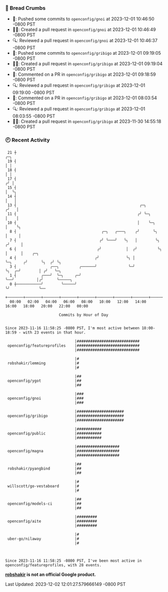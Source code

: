 ### 🍞 Bread Crumbs

 * 🚢: Pushed some commits to `openconfig/gnoi` at 2023-12-01 10:46:50 -0800 PST
 * ✍🏼: Created a pull request in `openconfig/gnoi` at 2023-12-01 10:46:49 -0800 PST
 * 🔍: Reviewed a pull request in  `openconfig/gnoi` at 2023-12-01 10:46:37 -0800 PST
 * 🚢: Pushed some commits to `openconfig/gribigo` at 2023-12-01 09:19:05 -0800 PST
 * ✍🏼: Created a pull request in `openconfig/gribigo` at 2023-12-01 09:19:04 -0800 PST
 * 💬: Commented on a PR in  `openconfig/gribigo` at 2023-12-01 09:18:59 -0800 PST
 * 🔍: Reviewed a pull request in  `openconfig/gribigo` at 2023-12-01 09:19:00 -0800 PST
 * 💬: Commented on a PR in  `openconfig/gribigo` at 2023-12-01 08:03:54 -0800 PST
 * 🔍: Reviewed a pull request in  `openconfig/gribigo` at 2023-12-01 08:03:55 -0800 PST
 * ✍🏼: Created a pull request in `openconfig/gribigo` at 2023-11-30 14:55:18 -0800 PST

### 🕘 Recent Activity
```
 21 ┼                                                                            ╭─╮
 19 ┤                                                                            │ │
 18 ┤                                                                            │ │
 17 ┤                                                                           ╭╯ │
 15 ┤                                                                           │  ╰╮
 14 ┤                                                                           │   │
 13 ┤                                                       ╭─╮                ╭╯   │
 11 ┤                                                      ╭╯ ╰─╮              │    │
 10 ┤                                                      │    ╰─╮            │    ╰╮
  8 ┤                                      ╭─╮   ╭───╮    ╭╯      ╰╮           │     │
  7 ┤                                     ╭╯ ╰───╯   ╰╮   │        ╰╮         ╭╯     │
  6 ┤                                    ╭╯           │  ╭╯         ╰╮        │      │    ╭─╮
  4 ┤                                   ╭╯            ╰╮ │           ╰─╮     ╭╯      ╰╮  ╭╯ ╰╮
  3 ┤               ╭──╮         ╭──────╯              ╰─╯             ╰╮  ╭─╯        │ ╭╯   ╰─╮
  1 ┤           ╭───╯  ╰─╮     ╭─╯                                      ╰──╯          │╭╯      ╰─────╮
  0 ┼───────────╯        ╰─────╯                                                      ╰╯             ╰──
    +───────+───────+───────+───────+───────+───────+───────+───────+───────+───────+───────+───────+────
  00:00   02:00   04:00   06:00   08:00   10:00   12:00   14:00   16:00   18:00   20:00   22:00   00:00   

						Commits by Hour of Day


Since 2023-11-16 11:58:25 -0800 PST, I'm most active between 18:00-18:59 - with 23 events in that hour.

```



```
                               |############################
 openconfig/featureprofiles    |############################
                               |############################

                               |#
 robshakir/lemming             |#
                               |#

                               |##
 openconfig/ygot               |##
                               |##

                               |###
 openconfig/gnoi               |###
                               |###

                               |#####################
 openconfig/gribigo            |#####################
                               |#####################

                               |###########
 openconfig/public             |###########
                               |###########

                               |###################
 openconfig/magna              |###################
                               |###################

                               |##
 robshakir/pyangbind           |##
                               |##

                               |#
 willscott/go-vestaboard       |#
                               |#

                               |##
 openconfig/models-ci          |##
                               |##

                               |#########
 openconfig/aite               |#########
                               |#########

                               |#
 uber-go/nilaway               |#
                               |#



Since 2023-11-16 11:58:25 -0800 PST, I've been most active in openconfig/featureprofiles, with 28 events.

```
**[robshakir](mailto:robjs@google.com) is not an official Google product.**  


Last Updated: 2023-12-02 12:01:27.579666149 -0800 PST
